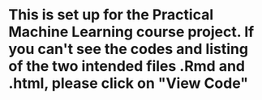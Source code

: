 # This is set up for the Practical Machine Learning course project. If you can't see the codes and listing of the two intended files .Rmd and .html, please click on "View Code"
